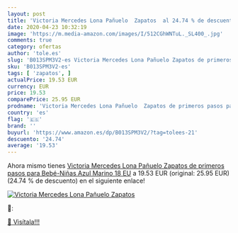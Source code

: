 ```yaml
---
layout: post
title: 'Victoria Mercedes Lona Pañuelo  Zapatos  al 24.74 % de descuento'
date: 2020-04-23 10:32:19
image: 'https://m.media-amazon.com/images/I/512CGhWNTuL._SL400_.jpg'
comments: true
category: ofertas
author: 'tole.es'
slug: 'B013SPM3V2-es Victoria Mercedes Lona Pañuelo Zapatos de primeros pasos...'
sku: 'B013SPM3V2-es'
tags: [ 'zapatos', ]
actualPrice: 19.53 EUR
currency: EUR
price: 19.53
comparePrice: 25.95 EUR
prodname: 'Victoria Mercedes Lona Pañuelo  Zapatos de primeros pasos para Bebé-Niñas  Azul  Marino   18 EU'
country: 'es'
flag: '🇪🇸'
brand: ''
buyurl: 'https://www.amazon.es/dp/B013SPM3V2/?tag=tolees-21'
descuento: '24.74'
average: '19.53'
---
```


Ahora mismo tienes [Victoria Mercedes Lona Pañuelo  Zapatos de primeros pasos para Bebé-Niñas  Azul  Marino   18 EU](https://www.amazon.es/dp/B013SPM3V2/?tag=tolees-21) a 19.53 EUR (original: 25.95 EUR) (24.74 %  de descuento) en el siguiente enlace!

[![Victoria Mercedes Lona Pañuelo  Zapatos ](https://m.media-amazon.com/images/I/512CGhWNTuL._SL400_.jpg)](https://www.amazon.es/dp/B013SPM3V2/?tag=tolees-21)

🔎:


[🛒 Visítala!!!](https://www.amazon.es/dp/B013SPM3V2/?tag=tolees-21)

